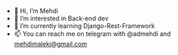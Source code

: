 - 👋 Hi, I’m Mehdi
- 👀 I’m interested in Back-end dev 
- 🌱 I’m currently learning Django-Rest-Framework 
- 📫 You can reach me on telegram with @admehdi and mehdimaleki@gmail.com


<!---
mehdimalekidev/mehdimalekidev is a ✨ special ✨ repository because its `README.md` (this file) appears on your GitHub profile.
You can click the Preview link to take a look at your changes.
--->

